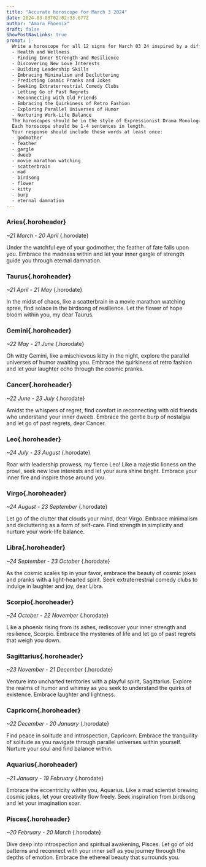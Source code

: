 ```yaml
---
title: "Accurate horoscope for March 3 2024"
date: 2024-03-03T02:02:33.677Z
author: "Amara Phoenix"
draft: false
ShowPostNavLinks: true
prompt: |-
  Write a horoscope for all 12 signs for March 03 24 inspired by a different focus for each. Ensure you do not include the focus in the response:
  - Health and Wellness
  - Finding Inner Strength and Resilience
  - Discovering New Love Interests
  - Building Leadership Skills
  - Embracing Minimalism and Decluttering
  - Predicting Cosmic Pranks and Jokes
  - Seeking Extraterrestrial Comedy Clubs
  - Letting Go of Past Regrets
  - Reconnecting with Old Friends
  - Embracing the Quirkiness of Retro Fashion
  - Exploring Parallel Universes of Humor
  - Nurturing Work-Life Balance
  The horoscopes should be in the style of Expressionist Drama Monologue and the mood of dominant
  Each horoscope should be 1-4 sentences in length.
  Your response should include these words at least once:
  - godmother
  - feather
  - gargle
  - dweeb
  - movie marathon watching
  - scatterbrain
  - mad
  - birdsong
  - flower
  - kitty
  - burp
  - eternal damnation
---
```


### Aries{.horoheader}

*~21 March - 20 April*
{.horodate}

Under the watchful eye of your godmother, the feather of fate falls upon you. Embrace the madness within and let your inner gargle of strength guide you through eternal damnation.


### Taurus{.horoheader}

*~21 April - 21 May*
{.horodate}

In the midst of chaos, like a scatterbrain in a movie marathon watching spree, find solace in the birdsong of resilience. Let the flower of hope bloom within you, my dear Taurus.


### Gemini{.horoheader}

*~22 May - 21 June*
{.horodate}

Oh witty Gemini, like a mischievous kitty in the night, explore the parallel universes of humor awaiting you. Embrace the quirkiness of retro fashion and let your laughter echo through the cosmic pranks.


### Cancer{.horoheader}

*~22 June - 23 July*
{.horodate}

Amidst the whispers of regret, find comfort in reconnecting with old friends who understand your inner dweeb. Embrace the gentle burp of nostalgia and let go of past regrets, dear Cancer.


### Leo{.horoheader}

*~24 July - 23 August*
{.horodate}

Roar with leadership prowess, my fierce Leo! Like a majestic lioness on the prowl, seek new love interests and let your aura shine bright. Embrace your inner fire and inspire those around you.


### Virgo{.horoheader}

*~24 August - 23 September*
{.horodate}

Let go of the clutter that clouds your mind, dear Virgo. Embrace minimalism and decluttering as a form of self-care. Find strength in simplicity and nurture your work-life balance.


### Libra{.horoheader}

*~24 September - 23 October*
{.horodate}

As the cosmic scales tip in your favor, embrace the beauty of cosmic jokes and pranks with a light-hearted spirit. Seek extraterrestrial comedy clubs to indulge in laughter and joy, dear Libra.


### Scorpio{.horoheader}

*~24 October - 22 November*
{.horodate}

Like a phoenix rising from its ashes, rediscover your inner strength and resilience, Scorpio. Embrace the mysteries of life and let go of past regrets that weigh you down.


### Sagittarius{.horoheader}

*~23 November - 21 December*
{.horodate}

Venture into uncharted territories with a playful spirit, Sagittarius. Explore the realms of humor and whimsy as you seek to understand the quirks of existence. Embrace laughter and lightness.


### Capricorn{.horoheader}

*~22 December - 20 January*
{.horodate}

Find peace in solitude and introspection, Capricorn. Embrace the tranquility of solitude as you navigate through parallel universes within yourself. Nurture your soul and find balance within.


### Aquarius{.horoheader}

*~21 January - 19 February*
{.horodate}

Embrace the eccentricity within you, Aquarius. Like a mad scientist brewing cosmic jokes, let your creativity flow freely. Seek inspiration from birdsong and let your imagination soar.


### Pisces{.horoheader}

*~20 February - 20 March*
{.horodate}

Dive deep into introspection and spiritual awakening, Pisces. Let go of old patterns and reconnect with your inner self as you journey through the depths of emotion. Embrace the ethereal beauty that surrounds you.

